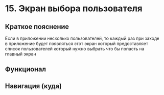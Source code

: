 # 15. Экран выбора пользователя

## Краткое пояснение

Если в приложении несколько пользователей, то каждый раз при заходе в приложение будет появляться 
этот экран который предоставляет список пользователей который нужно выбрать что бы попасть на
главный экран

## Функционал

## Навигация (куда)
